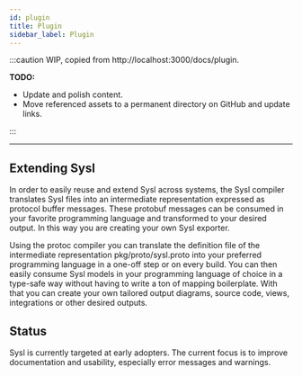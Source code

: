 ```yaml
---
id: plugin
title: Plugin
sidebar_label: Plugin
---
```


:::caution
WIP, copied from http://localhost:3000/docs/plugin.

**TODO:**

- Update and polish content.
- Move referenced assets to a permanent directory on GitHub and update links.

:::

---

## Extending Sysl

In order to easily reuse and extend Sysl across systems, the Sysl compiler translates Sysl files into an intermediate representation expressed as protocol buffer messages. These protobuf messages can be consumed in your favorite programming language and transformed to your desired output. In this way you are creating your own Sysl exporter.

Using the protoc compiler you can translate the definition file of the intermediate representation pkg/proto/sysl.proto into your preferred programming language in a one-off step or on every build. You can then easily consume Sysl models in your programming language of choice in a type-safe way without having to write a ton of mapping boilerplate. With that you can create your own tailored output diagrams, source code, views, integrations or other desired outputs.

## Status

Sysl is currently targeted at early adopters. The current focus is to improve documentation and usability, especially error messages and warnings.
